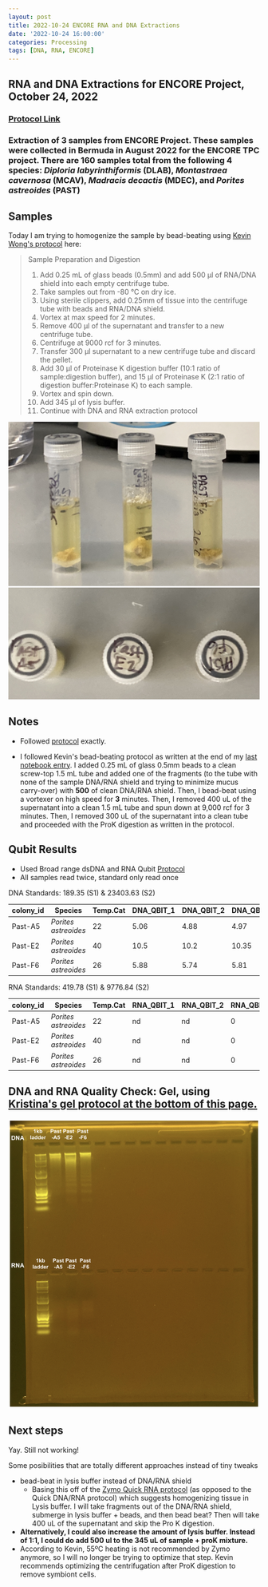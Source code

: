 ```yaml
---
layout: post
title: 2022-10-24 ENCORE RNA and DNA Extractions
date: '2022-10-24 16:00:00'
categories: Processing
tags: [DNA, RNA, ENCORE]
---
```


## RNA and DNA Extractions for ENCORE Project, October 24, 2022

### [Protocol Link](https://zdellaert.github.io/ZD_Putnam_Lab_Notebook/Protocols_Zymo_Quick_DNA_RNA_Miniprep_Plus/)

### Extraction of 3 samples from ENCORE Project. These samples were collected in Bermuda in August 2022 for the ENCORE TPC project. There are 160 samples total from the following 4 species: *Diploria labyrinthiformis* (DLAB), *Montastraea cavernosa* (MCAV), *Madracis decactis* (MDEC), and *Porites astreoides* (PAST)

## Samples

Today I am trying to homogenize the sample by bead-beating using [Kevin Wong's protocol](https://kevinhwong1.github.io/KevinHWong_Notebook/20201027-DNA-RNA-Extractions-Porites-July-Bleaching-Experiment/) here:

> Sample Preparation and Digestion
>
> 1. Add 0.25 mL of glass beads (0.5mm) and add 500 μl of RNA/DNA shield into each empty centrifuge tube.
> 2. Take samples out from -80 °C on dry ice.
> 3. Using sterile clippers, add 0.25mm of tissue into the centrifuge tube with beads and RNA/DNA shield.
> 4. Vortex at max speed for 2 minutes.
> 5. Remove 400 μl of the supernatant and transfer to a new centrifuge tube.
> 6. Centrifuge at 9000 rcf for 3 minutes.
> 7. Transfer 300 μl supernatant to a new centrifuge tube and discard the pellet.
> 8. Add 30 μl of Proteinase K digestion buffer (10:1 ratio of sample:digestion buffer), and 15 μl of Proteinase K (2:1 ratio of digestion buffer:Proteinase K) to each sample.
> 9. Vortex and spin down.
> 10. Add 345 μl of lysis buffer.
> 11. Continue with DNA and RNA extraction protocol

![22022-10-24-tubes.JPG](https://github.com/zdellaert/ZD_Putnam_Lab_Notebook/blob/master/images/samples/2022-10-24-tubes.JPG?raw=true)
![2022-10-24-caps.JPG](https://github.com/zdellaert/ZD_Putnam_Lab_Notebook/blob/master/images/samples/2022-10-24-caps.JPG?raw=true)

## Notes

- Followed [protocol](https://zdellaert.github.io/ZD_Putnam_Lab_Notebook/Protocols_Zymo_Quick_DNA_RNA_Miniprep_Plus/) exactly.

- I followed Kevin's bead-beating protocol as written at the end of my [last notebook entry](https://zdellaert.github.io/ZD_Putnam_Lab_Notebook/ENCORE-RNA-DNA-Extractions-2022-10-17/). I added 0.25 mL of glass 0.5mm beads to a clean screw-top 1.5 mL tube and added one of the fragments (to the tube with none of the sample DNA/RNA shield and trying to minimize mucus carry-over) with **500** of clean DNA/RNA shield. Then, I bead-beat using a vortexer on high speed for **3** minutes. Then, I removed 400 uL of the supernatant into a clean 1.5 mL tube and spun down at 9,000 rcf for 3 minutes. Then, I removed 300 uL of the supernatant into a clean tube and proceeded with the ProK digestion as written in the protocol.

## Qubit Results

- Used Broad range dsDNA and RNA Qubit [Protocol](https://meschedl.github.io/MESPutnam_Open_Lab_Notebook/Qubit-Protocol/)
- All samples read twice, standard only read once

 DNA Standards: 189.35 (S1) & 23403.63 (S2)

| colony_id | Species              | Temp.Cat | DNA_QBIT_1 | DNA_QBIT_2 | DNA_QBIT_AVG |
|-----------|--------------------- |----------|------------|------------|--------------|
| Past-A5   | *Porites astreoides* | 22       | 5.06       | 4.88       | 4.97         |
| Past-E2   | *Porites astreoides* | 40       | 10.5       | 10.2       | 10.35        |
| Past-F6   | *Porites astreoides* | 26       | 5.88       | 5.74       | 5.81         |

 RNA Standards: 419.78 (S1) & 9776.84 (S2)

| colony_id | Species              | Temp.Cat | RNA_QBIT_1 | RNA_QBIT_2 | RNA_QBIT_AVG |
|-----------|----------------------|----------|------------|------------|--------------|
| Past-A5   | *Porites astreoides* | 22       | nd         | nd         | 0            |
| Past-E2   | *Porites astreoides* | 40       | nd         | nd         | 0            |
| Past-F6   | *Porites astreoides* | 26       | nd         | nd         | 0            |

## DNA and RNA Quality Check: Gel, using [Kristina's gel protocol at the bottom of this page.](https://zdellaert.github.io/ZD_Putnam_Lab_Notebook/Protocols_Zymo_Quick_DNA_RNA_Miniprep_Plus/)

![2022-10-24-gel.JPG](https://github.com/zdellaert/ZD_Putnam_Lab_Notebook/blob/master/images/gels/2022-10-24-gel.JPG?raw=true)

## Next steps

Yay. Still not working!

Some posibilities that are totally different approaches instead of tiny tweaks

- bead-beat in lysis buffer instead of DNA/RNA shield
  - Basing this off of the [Zymo Quick RNA protocol](https://files.zymoresearch.com/protocols/_r1054_r1055_quick-rna_miniprep_kit.pdf) (as opposed to the Quick DNA/RNA protocol) which suggests homogenizing tissue in Lysis buffer. I will take fragments out of the DNA/RNA shield, submerge in lysis buffer + beads, and then bead beat? Then will take 400 uL of the supernatant and skip the Pro K digestion.
- **Alternatively, I could also increase the amount of lysis buffer. Instead of 1:1, I could do add 500 ul to the 345 uL of sample + proK mixture.**
- According to Kevin, 55ºC heating is not recommended by Zymo anymore, so I will no longer be trying to optimize that step. Kevin recommends optimizing the centrifugation after ProK digestion to remove symbiont cells.
